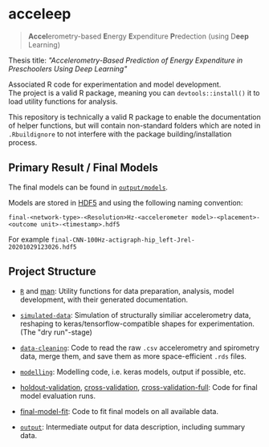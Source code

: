 # acceleep

> **Accel**erometry-based **E**nergy **E**xpenditure **P**redection (using D**eep** Learning)

Thesis title: *"Accelerometry-Based Prediction of Energy Expenditure in Preschoolers Using Deep Learning"*

<!-- badges: start -->
<!-- badges: end -->

Associated R code for experimentation and model development.  
The project is a valid R package, meaning you can `devtools::install()` it to load utility functions for analysis.

This repository is technically a valid R package to enable the documentation of helper functions, but will contain non-standard folders which are noted in `.Rbuildignore` to not interfere with the package building/installation process.

## Primary Result / Final Models

The final models can be found in [`output/models`](output/models).

Models are stored in [HDF5](https://en.wikipedia.org/wiki/Hierarchical_Data_Format) and using the following naming convention:

```
final-<network-type>-<Resolution>Hz-<accelerometer model>-<placement>-<outcome unit>-<timestamp>.hdf5
```

For example `final-CNN-100Hz-actigraph-hip_left-Jrel-20201029123026.hdf5`

## Project Structure

- [`R`](R) and [man](man): Utility functions for data preparation, analysis, model development, with their generated documentation.
- [`simulated-data`](simulated-data): Simulation of structurally similiar accelerometry data, reshaping to keras/tensorflow-compatible shapes for experimentation. (The "dry run"-stage)
- [`data-cleaning`](data-cleaning): Code to read the raw `.csv` accelerometry and spirometry data, merge them, and save them as more space-efficient `.rds` files.
- [`modelling`](modelling): Modelling code, i.e. keras models, output if possible, etc.

- [holdout-validation](holdout-validation), [cross-validation](cross-validation), [cross-validation-full](cross-validation-full): Code for final model evaluation runs.
- [final-model-fit](final-model-fit): Code to fit final models on all available data.

- [`output`](output): Intermediate output for data description, including summary data.

